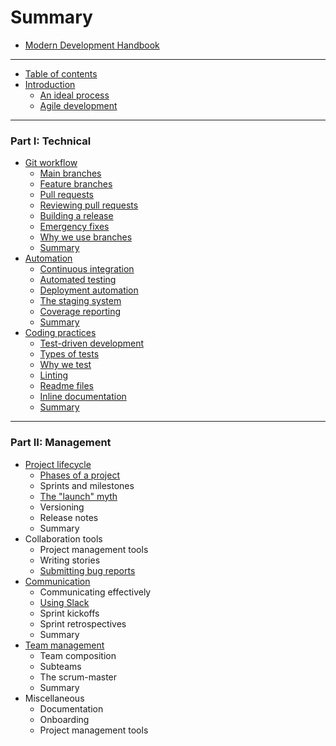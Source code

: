 # Summary

* [Modern Development Handbook](README.md)

---

* [Table of contents](toc/README.md)
* [Introduction](intro/README.md)
  - [An ideal process](intro/ideal_process.md)
  - [Agile development](intro/agile.md)

---

### Part I: Technical

* [Git workflow](git/README.md)
  - [Main branches](git/main_branches.md)
  - [Feature branches](git/feature_branches.md)
  - [Pull requests](git/pull_requests.md)
  - [Reviewing pull requests](git/reviewing.md)
  - [Building a release](git/releasing.md)
  - [Emergency fixes](git/hotfix.md)
  - [Why we use branches](git/why.md)
  - [Summary](git/summary.md)
* [Automation](automation/README.md)
  - [Continuous integration](automation/ci.md)
  - [Automated testing](automation/testing.md)
  - [Deployment automation](automation/deployment.md)
  - [The staging system](automation/staging.md)
  - [Coverage reporting](automation/coverage.md)
  - [Summary](automation/summary.md)
* [Coding practices](coding/README.md)
  - [Test-driven development](coding/tests.md)
  - [Types of tests](coding/test_types.md)
  - [Why we test](coding/why_test.md)
  - [Linting](coding/linting.md)
  - [Readme files](coding/readme_files.md)
  - [Inline documentation](coding/inline_docs.md)
  - [Summary](coding/summary.md)

---

### Part II: Management

* [Project lifecycle](lifecycle/README.md)
  - [Phases of a project](lifecycle/phases.md)
  - Sprints and milestones
  - [The "launch" myth](lifecycle/launch_myth.md)
  - Versioning
  - Release notes
  - Summary
* Collaboration tools
  - Project management tools
  - Writing stories
  - [Submitting bug reports](collaboration/bug_reports.md)
* [Communication](communication/README.md)
  - Communicating effectively
  - [Using Slack](communication/using_slack.md)
  - Sprint kickoffs
  - Sprint retrospectives
  - Summary
* [Team management](teams/README.md)
  - Team composition
  - Subteams
  - The scrum-master
  - Summary
* Miscellaneous
  - Documentation
  - Onboarding
  - Project management tools
